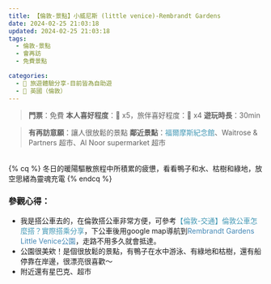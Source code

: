 ```yaml
---
title: 【倫敦-景點】小威尼斯 (little venice)-Rembrandt Gardens
date: 2024-02-25 21:03:18
updated: 2024-02-25 21:03:18
tags:
  - 倫敦-景點
  - 會再訪
  - 免費景點  

categories: 
  - 🌴 旅遊體驗分享-目前皆為自助遊
  - 🥥 英國（倫敦） 
---
```

>**門票**：免費
>**本人喜好程度**：🌝 x5，旅伴喜好程度：🌝 x4
>**遊玩時長**：30min
<!-- more -->
>**有再訪意願**：讓人很放鬆的景點
>**鄰近景點**：<font color=#4599B6>福爾摩斯紀念館</font>、Waitrose & Partners 超市、Al Noor supermarket 超市

<br>
{% cq %} 冬日的暖陽驅散旅程中所積累的疲憊，看看鴨子和水、枯樹和綠地，放空思緒為靈魂充電 {% endcq %}
<br>

### 參觀心得：
+ 我是搭公車去的，在倫敦搭公車非常方便，可參考<font color=#4599B6>【倫敦-交通】倫敦公車怎麼搭？實際搭乘分享</font>，下公車後用google map導航到<font color=#4287B5>Rembrandt Gardens Little Venice公園</font>，走路不用多久就會抵達。
+ 公園很美欸！是個很放鬆的景點，有鴨子在水中游泳、有綠地和枯樹，還有船停靠在岸邊，很漂亮很喜歡～
+ 附近還有星巴克、超市 